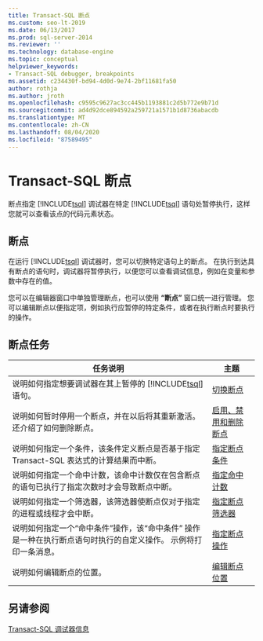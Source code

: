 ```yaml
---
title: Transact-SQL 断点
ms.custom: seo-lt-2019
ms.date: 06/13/2017
ms.prod: sql-server-2014
ms.reviewer: ''
ms.technology: database-engine
ms.topic: conceptual
helpviewer_keywords:
- Transact-SQL debugger, breakpoints
ms.assetid: c234430f-bd94-4d0d-9e74-2bf11681fa50
author: rothja
ms.author: jroth
ms.openlocfilehash: c9595c9627ac3cc445b1193881c2d5b772e9b71d
ms.sourcegitcommit: ad4d92dce894592a259721a1571b1d8736abacdb
ms.translationtype: MT
ms.contentlocale: zh-CN
ms.lasthandoff: 08/04/2020
ms.locfileid: "87589495"
---
```

# <a name="transact-sql-breakpoints"></a>Transact-SQL 断点
  断点指定 [!INCLUDE[tsql](../../includes/tsql-md.md)] 调试器在特定 [!INCLUDE[tsql](../../includes/tsql-md.md)] 语句处暂停执行，这样您就可以查看该点的代码元素状态。  
  
## <a name="breakpoints"></a>断点  
 在运行 [!INCLUDE[tsql](../../includes/tsql-md.md)] 调试器时，您可以切换特定语句上的断点。 在执行到达具有断点的语句时，调试器将暂停执行，以便您可以查看调试信息，例如在变量和参数中存在的值。  
  
 您可以在编辑器窗口中单独管理断点，也可以使用 **“断点”** 窗口统一进行管理。 您可以编辑断点以便指定项，例如执行应暂停的特定条件，或者在执行断点时要执行的操作。  
  
## <a name="breakpoint-tasks"></a>断点任务  
  
|任务说明|主题|  
|----------------------|-----------|  
|说明如何指定想要调试器在其上暂停的 [!INCLUDE[tsql](../../includes/tsql-md.md)] 语句。|[切换断点](../spatial/point.md)|  
|说明如何暂时停用一个断点，并在以后将其重新激活。 还介绍了如何删除断点。|[启用、禁用和删除断点](enable-disable-and-delete-breakpoints.md)|  
|说明如何指定一个条件，该条件定义断点是否基于指定 Transact-SQL 表达式的计算结果而中断。|[指定断点条件](specify-a-breakpoint-condition.md)|  
|说明如何指定一个命中计数，该命中计数仅在包含断点的语句已执行了指定次数时才会导致断点中断。|[指定命中计数](specify-a-hit-count.md)|  
|说明如何指定一个筛选器，该筛选器使断点仅对于指定的进程或线程才会中断。|[指定断点筛选器](specify-a-breakpoint-filter.md)|  
|说明如何指定一个“命中条件”操作，该“命中条件”  操作是一种在执行断点语句时执行的自定义操作。 示例将打印一条消息。|[指定断点操作](specify-a-breakpoint-action.md)|  
|说明如何编辑断点的位置。|[编辑断点位置](edit-a-breakpoint-location.md)|  
  
## <a name="see-also"></a>另请参阅  
 [Transact-SQL 调试器信息](transact-sql-debugger-information.md)  
  
  
